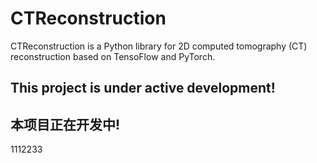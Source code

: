 # CTReconstruction

CTReconstruction is a Python library for 2D computed tomography (CT) reconstruction based on TensoFlow and PyTorch.

## This project is under active development!

## 本项目正在开发中!

1112233